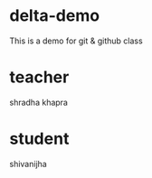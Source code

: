 # delta-demo
This is a demo for git &amp; github class


# teacher
shradha khapra


# student
shivanijha 
